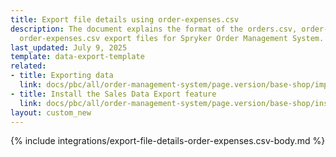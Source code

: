 ```yaml
---
title: Export file details using order-expenses.csv
description: The document explains the format of the orders.csv, order-items.csv,
  order-expenses.csv export files for Spryker Order Management System.
last_updated: July 9, 2025
template: data-export-template
related:
- title: Exporting data
  link: docs/pbc/all/order-management-system/page.version/base-shop/import-and-export-data/orders-data-export/orders-data-export.html
- title: Install the Sales Data Export feature
  link: docs/pbc/all/order-management-system/page.version/base-shop/install-and-upgrade/install-features/install-the-sales-data-export-feature.html
layout: custom_new
---
```


{% include integrations/export-file-details-order-expenses.csv-body.md %}
